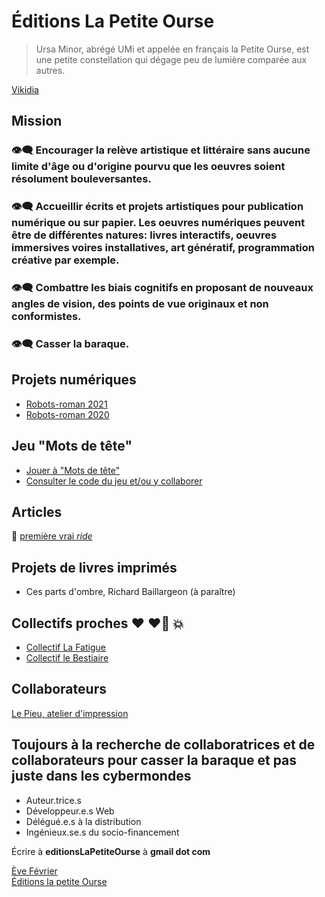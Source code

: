 # Éditions La Petite Ourse

> Ursa Minor, abrégé UMi et appelée en français la Petite Ourse, est une petite constellation qui dégage peu de lumière comparée aux autres. 

  [Vikidia](https://fr.vikidia.org/wiki/Petite_Ourse)
  
  
## Mission
### 👁️‍🗨️ Encourager la relève artistique et littéraire sans aucune limite d'âge ou d'origine pourvu que les oeuvres soient résolument bouleversantes.

### 👁️‍🗨️ Accueillir écrits et projets artistiques pour publication numérique ou sur papier. Les oeuvres numériques peuvent être de différentes natures: livres interactifs, oeuvres immersives voires installatives, art génératif, programmation créative par exemple.
### 👁️‍🗨️ Combattre les biais cognitifs en proposant de nouveaux angles de vision, des points de vue originaux et non conformistes.
### 👁️‍🗨️ Casser la baraque.

## Projets numériques
- [Robots-roman 2021](https://evefevrier.github.io/robots-roman/)
- [Robots-roman 2020](https://evefevrier.github.io/robots-roman/2020/)  

## Jeu "Mots de tête"
- [Jouer à "Mots de tête"](https://evefevrier.github.io/wordle/)
- [Consulter le code du jeu et/ou y collaborer](https://github.com/evefevrier/wordle)

## Articles
🥷 [première vrai *ride*](first-roadtrip.md)
## Projets de livres imprimés
- Ces parts d'ombre, Richard Baillargeon (à paraître) 

## Collectifs proches ❤️ ❤️‍🔥 💥
- [Collectif La Fatigue](https://www.facebook.com/editionslafatigue)
- [Collectif le Bestiaire](https://www.facebook.com/Collectif-Le-Bestiaire-110584058092835)

## Collaborateurs
[Le Pieu, atelier d'impression](https://www.facebook.com/atelierlepieu)

## Toujours à la recherche de collaboratrices et de collaborateurs pour casser la baraque et pas juste dans les cybermondes
- Auteur.trice.s
- Développeur.e.s Web
- Délégué.e.s à la distribution
- Ingénieux.se.s du socio-financement  

Écrire à __editionsLaPetiteOurse__ à __gmail dot com__    
  
  
[Ève Février](mailto:editionsLaPetiteOurse@gmail.com)  
[Éditions la petite Ourse](https://evefevrier.github.io/editions-la-petite-ourse/)
 

